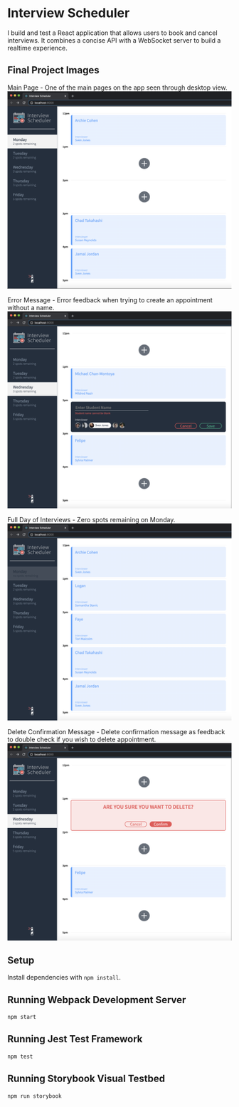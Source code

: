 # Interview Scheduler

I build and test a React application that allows users to book and cancel interviews. It combines a concise API with a WebSocket server to build a realtime experience.


## Final Project Images

Main Page - One of the main pages on the app seen through desktop view.
!["Main Page - One of the main pages on the app seen through desktop view"](https://github.com/VAL3N/scheduler/blob/master/images/main-page.png)

Error Message - Error feedback when trying to create an appointment without a name.
!["Error Message - Error feedback when trying to create an appointment without a name"](https://github.com/VAL3N/scheduler/blob/master/images/error-message.png)

Full Day of Interviews - Zero spots remaining on Monday.
!["Full Day of Interviews - Zero spots remaining on Monday"](https://github.com/VAL3N/scheduler/blob/master/images/full-day.png)

Delete Confirmation Message - Delete confirmation message as feedback to double check if you wish to delete appointment.
!["Delete Confirmation Message - Delete confirmation message as feedback to double check if you wish to delete appointment"](https://github.com/VAL3N/scheduler/blob/master/images/delete-message.png)

## Setup

Install dependencies with `npm install`.

## Running Webpack Development Server

```sh
npm start
```

## Running Jest Test Framework

```sh
npm test
```

## Running Storybook Visual Testbed

```sh
npm run storybook
```

